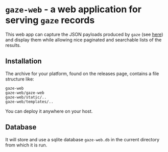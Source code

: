 # `gaze-web` - a web application for serving `gaze` records

This web app can capture the JSON payloads produced by `gaze` (see [here](https://github.com/AstromechZA/gaze)) and display
them while allowing nice paginated and searchable lists of the results.

## Installation

The archive for your platform, found on the releases page, contains a file structure like:

```
gaze-web
gaze-web/gaze-web
gaze-web/static/..
gaze-web/templates/..
```

You can deploy it anywhere on your host.

## Database

It will store and use a sqlite database `gaze-web.db` in the current directory from which it is run.
